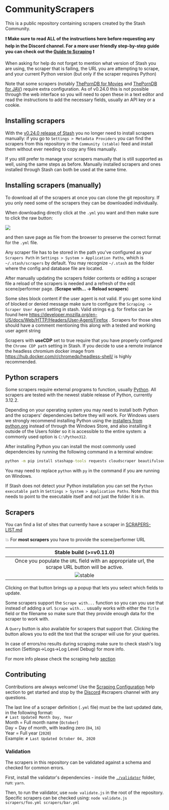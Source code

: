 # CommunityScrapers

This is a public repository containing scrapers created by the Stash Community.

**:exclamation: Make sure to read ALL of the instructions here before requesting any help in the Discord channel. For a more user friendly step-by-step guide you can check out the [Guide to Scraping](https://docs.stashapp.cc/beginner-guides/guide-to-scraping/) :exclamation:**

When asking for help do not forget to mention what version of Stash you are using, the scraper that is failing, the URL you are attempting to scrape, and your current Python version (but only if the scraper requires Python)

Note that some scrapers (notably [ThePornDB for Movies](./scrapers/ThePornDBMovies.yml) and [ThePornDB for JAV](./scrapers/ThePornDBJAV.yml)) require extra configuration. As of v0.24.0 this is not possible through the web interface so you will need to open these in a text editor and read the instructions to add the necessary fields, usually an API key or a cookie.

## Installing scrapers

With the [v0.24.0 release of Stash](https://github.com/stashapp/stash/releases/tag/v0.24.0) you no longer need to install scrapers manually: if you go to `Settings > Metadata Providers` you can find the scrapers from this repository in the `Community (stable)` feed and install them without ever needing to copy any files manually.

If you still prefer to manage your scrapers manually that is still supported as well, using the same steps as before. Manually installed scrapers and ones installed through Stash can both be used at the same time.

## Installing scrapers (manually)

To download all of the scrapers at once you can clone the git repository. If you only need some of the scrapers they can be downloaded individually.

When downloading directly click at the `.yml` you want and then make sure to click the raw button:

![](https://user-images.githubusercontent.com/1358708/82524777-cd4cfe80-9afd-11ea-808d-5ea7bf26704f.jpg)

and then save page as file from the browser to preserve the correct format for the `.yml` file.

Any scraper file has to be stored in the path you've configured as your `Scrapers Path` in `Settings > System > Application Paths`, which is `~/.stash/scrapers` by default. You may recognize `~/.stash` as the folder where the config and database file are located.

After manually updating the scrapers folder contents or editing a scraper file a reload of the scrapers is needed and a refresh of the edit scene/performer page. (**Scrape with... -> Reload scrapers**)

Some sites block content if the user agent is not valid. If you get some kind of blocked or denied message make sure to configure the `Scraping ->
Scraper User Agent` setting in stash. Valid strings e.g. for firefox can be found here https://developer.mozilla.org/en-US/docs/Web/HTTP/Headers/User-Agent/Firefox . Scrapers for those sites should have a comment mentioning this along with a tested and working user agent string

Scrapers with **useCDP** set to true require that you have properly configured the `Chrome CDP path` setting in Stash. If you decide to use a remote instance the headless chromium docker image from https://hub.docker.com/r/chromedp/headless-shell/ is highly recommended.

## Python scrapers

Some scrapers require external programs to function, usually [Python](https://www.python.org/). All scrapers are tested with the newest stable release of Python, currently 3.12.2.

Depending on your operating system you may need to install both Python and the scrapers' dependencies before they will work. For Windows users we strongly recommend installing Python using the [installers from python.org](https://www.python.org/downloads/) instead of through the Windows Store, and also installing it outside of the Users folder so it is accessible to the entire system: a commonly used option is `C:\Python312`.

After installing Python you can install the most commonly used dependencies by running the following command in a terminal window:

```cmd
python -m pip install stashapp-tools requests cloudscraper beautifulsoup4 lxml
```

You may need to replace `python` with `py` in the command if you are running on Windows.

If Stash does not detect your Python installation you can set the `Python executable path` in `Settings > System > Application Paths`. Note that this needs to point to the executable itself and not just the folder it is in.

## Scrapers

You can find a list of sites that currently have a scraper in [SCRAPERS-LIST.md](https://github.com/stashapp/CommunityScrapers/blob/master/SCRAPERS-LIST.md)

:boom: For **most scrapers** you have to provide the scene/performer URL

|                                             Stable build (>=v0.11.0)                                             |
| :--------------------------------------------------------------------------------------------------------------: |
|         Once you populate the `URL` field with an appropriate url, the scrape URL button will be active.         |
| ![stable](https://user-images.githubusercontent.com/23707269/139529970-d2966ae0-ae51-4e73-8f7c-d14844b90691.png) |

Clicking on that button brings up a popup that lets you select which fields to update.

Some scrapers support the `Scrape with...` function so you can you use that instead of adding a url. `Scrape with...` usually works with either the `Title` field or the filename so make sure that they provide enough data for the scraper to work with.

A `Query` button is also available for scrapers that support that. Clicking the button allows you to edit the text that the scraper will use for your queries.

In case of errors/no results during scraping make sure to check stash's log section (Settings->Logs->Log Level Debug) for more info.

For more info please check the scraping help [section](https://github.com/stashapp/stash/blob/develop/ui/v2.5/src/docs/en/Manual/Scraping.md)

## Contributing

Contributions are always welcome! Use the [Scraping Configuration](https://github.com/stashapp/stash/blob/develop/ui/v2.5/src/docs/en/Manual/ScraperDevelopment.md) help section to get started and stop by the [Discord](https://discord.gg/2TsNFKt) #scrapers channel with any questions.

The last line of a scraper definition (`.yml` file) must be the last updated date, in the following format:  
`# Last Updated Month Day, Year`  
Month = Full month name (`October`)  
Day = Day of month, with leading zero (`04`, `16`)  
Year = Full year (`2020`)  
Example: `# Last Updated October 04, 2020`

### Validation

The scrapers in this repository can be validated against a schema and checked for common errors.

First, install the validator's dependencies - inside the [`./validator`](./validator) folder, run: `yarn`.

Then, to run the validator, use `node validate.js` in the root of the repository.  
Specific scrapers can be checked using: `node validate.js scrapers/foo.yml scrapers/bar.yml`
